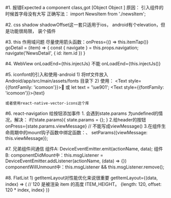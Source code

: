 #1.  报错Expected a component class,got [Object Object ]
    原因： 引入组件的时候首字母没有大写
    正确写法：   import NewsItem from './newsItem';
                <NewsItem item={item} />

#2. css shadow
    shadowOffset这一套只适用于ios，
    android有个elevation，但是功能很局限，
    装个插件

#3. this 作用域问题
    尽量使用箭头函数：onPress={() => this.itemTap()}
    goDetail = (item) => {
            const { navigate } = this.props.navigation;
            navigate('NewsDetail', { id: item.id })
        }

#4. WebView
    onLoadEnd={this.injectJs} 不能  onLoadEnd={this.injectJs()}

#5. iconfont的引入和使用-android
    1)  将ttf文件放入Android/app/src/main/assets/fonts 目录下
    2)  使用：
        <Text style={{fontFamily: 'icomoon'}}>&#xe901;</Text>
        或
        let text = '\ue901';
        <Text style={{fontFamily: 'icomoon'}}>{text}</Text>

    或者使用react-native-vector-icons这个库

#6. react-navigation 给按钮添加事件
    1. 会遇到state.params 为undefined的情况，解决：
        if(!state.params){
            state.params = {};
        }
    2.给header的按钮 onPress={state.params.viewMessage}     //  不能写成viewMessage()
    3.在组件生命周期中的mount钩子函数中绑定函数：、
        setParams({viewMessage: this.viewMessage});

#7. 兄弟组件间通信
    组件A: DeviceEventEmitter.emit(actionName, data);
    组件B: componentDidMount中：this.msgListener = DeviceEventEmitter.addListener(actionName, (data) => {})
           componentWillUnmount中：this.msgListener && this.msgListener.remove();

#8. FlatList
    1)  getItemLayout对性能优化来说很重要
        getItemLayout={(data, index) => (
          // 120 是被渲染 item 的高度 ITEM_HEIGHT。
          {length: 120, offset: 120 * index, index}
        )}
